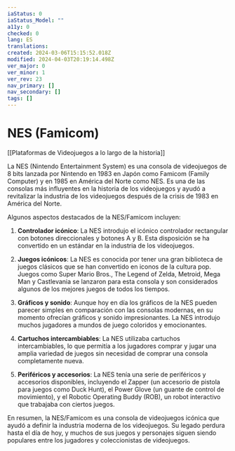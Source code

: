 ```yaml
---
iaStatus: 0
iaStatus_Model: ""
a11y: 0
checked: 0
lang: ES
translations: 
created: 2024-03-06T15:15:52.018Z
modified: 2024-04-03T20:19:14.498Z
ver_major: 0
ver_minor: 1
ver_rev: 23
nav_primary: []
nav_secondary: []
tags: []
---
```

# NES (Famicom)

[[Plataformas de Videojuegos a lo largo de la historia]]

La NES (Nintendo Entertainment System) es una consola de videojuegos de 8 bits lanzada por Nintendo en 1983 en Japón como Famicom (Family Computer) y en 1985 en América del Norte como NES. Es una de las consolas más influyentes en la historia de los videojuegos y ayudó a revitalizar la industria de los videojuegos después de la crisis de 1983 en América del Norte.

Algunos aspectos destacados de la NES/Famicom incluyen:

1. **Controlador icónico**: La NES introdujo el icónico controlador rectangular con botones direccionales y botones A y B. Esta disposición se ha convertido en un estándar en la industria de los videojuegos.

2. **Juegos icónicos**: La NES es conocida por tener una gran biblioteca de juegos clásicos que se han convertido en iconos de la cultura pop. Juegos como Super Mario Bros., The Legend of Zelda, Metroid, Mega Man y Castlevania se lanzaron para esta consola y son considerados algunos de los mejores juegos de todos los tiempos.

3. **Gráficos y sonido**: Aunque hoy en día los gráficos de la NES pueden parecer simples en comparación con las consolas modernas, en su momento ofrecían gráficos y sonido impresionantes. La NES introdujo muchos jugadores a mundos de juego coloridos y emocionantes.

4. **Cartuchos intercambiables**: La NES utilizaba cartuchos intercambiables, lo que permitía a los jugadores comprar y jugar una amplia variedad de juegos sin necesidad de comprar una consola completamente nueva.

5. **Periféricos y accesorios**: La NES tenía una serie de periféricos y accesorios disponibles, incluyendo el Zapper (un accesorio de pistola para juegos como Duck Hunt), el Power Glove (un guante de control de movimiento), y el Robotic Operating Buddy (ROB), un robot interactivo que trabajaba con ciertos juegos.

En resumen, la NES/Famicom es una consola de videojuegos icónica que ayudó a definir la industria moderna de los videojuegos. Su legado perdura hasta el día de hoy, y muchos de sus juegos y personajes siguen siendo populares entre los jugadores y coleccionistas de videojuegos.